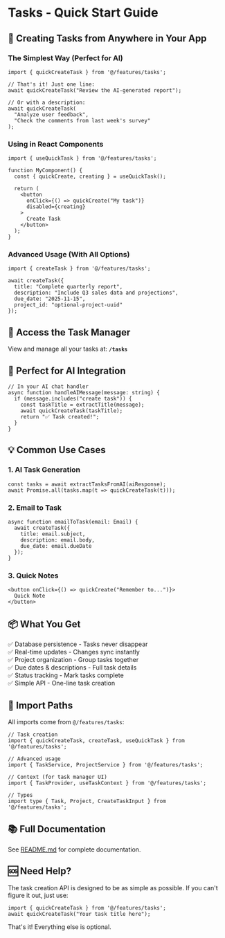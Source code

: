 # Tasks - Quick Start Guide

## 🚀 Creating Tasks from Anywhere in Your App

### The Simplest Way (Perfect for AI)

```tsx
import { quickCreateTask } from '@/features/tasks';

// That's it! Just one line:
await quickCreateTask("Review the AI-generated report");

// Or with a description:
await quickCreateTask(
  "Analyze user feedback", 
  "Check the comments from last week's survey"
);
```

### Using in React Components

```tsx
import { useQuickTask } from '@/features/tasks';

function MyComponent() {
  const { quickCreate, creating } = useQuickTask();
  
  return (
    <button 
      onClick={() => quickCreate("My task")} 
      disabled={creating}
    >
      Create Task
    </button>
  );
}
```

### Advanced Usage (With All Options)

```tsx
import { createTask } from '@/features/tasks';

await createTask({
  title: "Complete quarterly report",
  description: "Include Q3 sales data and projections",
  due_date: "2025-11-15",
  project_id: "optional-project-uuid"
});
```

## 📍 Access the Task Manager

View and manage all your tasks at: **`/tasks`**

## 🎯 Perfect for AI Integration

```tsx
// In your AI chat handler
async function handleAIMessage(message: string) {
  if (message.includes("create task")) {
    const taskTitle = extractTitle(message);
    await quickCreateTask(taskTitle);
    return "✅ Task created!";
  }
}
```

## 💡 Common Use Cases

### 1. AI Task Generation
```tsx
const tasks = await extractTasksFromAI(aiResponse);
await Promise.all(tasks.map(t => quickCreateTask(t)));
```

### 2. Email to Task
```tsx
async function emailToTask(email: Email) {
  await createTask({
    title: email.subject,
    description: email.body,
    due_date: email.dueDate
  });
}
```

### 3. Quick Notes
```tsx
<button onClick={() => quickCreate("Remember to...")}>
  Quick Note
</button>
```

## 📦 What You Get

✅ Database persistence - Tasks never disappear  
✅ Real-time updates - Changes sync instantly  
✅ Project organization - Group tasks together  
✅ Due dates & descriptions - Full task details  
✅ Status tracking - Mark tasks complete  
✅ Simple API - One-line task creation  

## 🔗 Import Paths

All imports come from `@/features/tasks`:

```tsx
// Task creation
import { quickCreateTask, createTask, useQuickTask } from '@/features/tasks';

// Advanced usage
import { TaskService, ProjectService } from '@/features/tasks';

// Context (for task manager UI)
import { TaskProvider, useTaskContext } from '@/features/tasks';

// Types
import type { Task, Project, CreateTaskInput } from '@/features/tasks';
```

## 📚 Full Documentation

See [README.md](./README.md) for complete documentation.

## 🆘 Need Help?

The task creation API is designed to be as simple as possible. If you can't figure it out, just use:

```tsx
import { quickCreateTask } from '@/features/tasks';
await quickCreateTask("Your task title here");
```

That's it! Everything else is optional.

